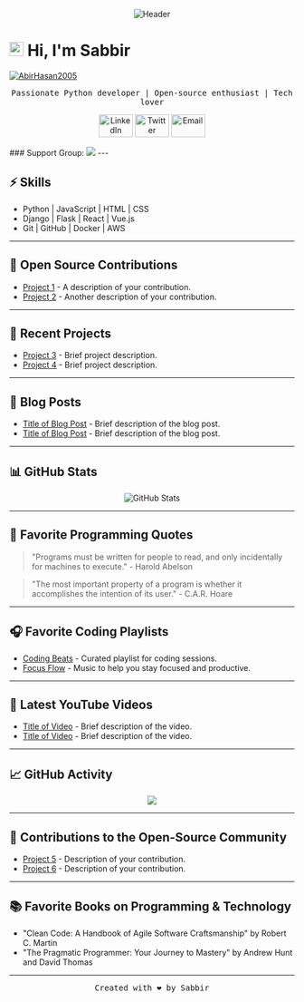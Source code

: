 <!-- Add your own header image or logo -->
<p align="center">
  <img src="https://avatars.githubusercontent.com/u/131774907?s=400&u=0e49b6aad05c03465d80e3cce57225254de5a24f&v=4" alt="Header">
</p>

<!-- Add a catchy title -->
<h1 align="left"><img src="https://media.giphy.com/media/hvRJCLFzcasrR4ia7z/giphy.gif" width="25px"> Hi, I'm Sabbir</h1>
<p align="left"> <a href="https://github.com/iSabbir"><img src="https://komarev.com/ghpvc/?username=iSabbir&label=Profile%20views&color=0e75b6&style=flat" alt="AbirHasan2005" /></a> </p>

<!-- Add a brief description -->
<p align="center">
  <samp>Passionate Python developer | Open-source enthusiast | Tech lover</samp>
</p>

<!-- Add some social media or contact links -->
<p align="center">
  <a href="https://www.linkedin.com/in/yourname"><img src="https://upload.wikimedia.org/wikipedia/commons/thumb/0/01/LinkedIn_Logo.svg/2560px-LinkedIn_Logo.svg.png" alt="LinkedIn" width="60" height="40"></a>
  <a href="https://twitter.com/yourhandle"><img src="https://img.icons8.com/fluent/48/000000/twitter.png" alt="Twitter" width="60" height="40"></a>
  <a href="mailto:youremail@example.com"><img src="https://www.svgrepo.com/show/61043/empty-email.svg" alt="Email" width="60" height="40"></a>
</p>
### Support Group:
<a href="https://t.me/bdbots"><img src="https://img.shields.io/badge/Devs%20Zone-Join%20Telegram%20Group-blue.svg?logo=telegram"></a>
---

<!-- Add a summary of your skills and expertise -->
## ⚡️ Skills

- Python | JavaScript | HTML | CSS
- Django | Flask | React | Vue.js
- Git | GitHub | Docker | AWS

---

<!-- Add a section for your open-source contributions -->
## 🌱 Open Source Contributions

- [Project 1](https://github.com/isabbir/project1) - A description of your contribution.
- [Project 2](https://github.com/isabbir/project2) - Another description of your contribution.

---

<!-- Add a section for your recent projects -->
## 🚀 Recent Projects

- [Project 3](https://github.com/isabbir/project3) - Brief project description.
- [Project 4](https://github.com/isabbir/project4) - Brief project description.

---

<!-- Add a section for your blog posts or articles -->
## 📝 Blog Posts

- [Title of Blog Post](https://yourblog.com/blog-post-1) - Brief description of the blog post.
- [Title of Blog Post](https://yourblog.com/blog-post-2) - Brief description of the blog post.

---

<!-- Add a section for your GitHub stats -->
## 📊 GitHub Stats

<p align="center">
  <img src="https://github-readme-stats.vercel.app/api?username=isabbir&show_icons=true&theme=dark" alt="GitHub Stats">
</p>

---

<!-- Add a section for your favorite programming quotes -->
## 💬 Favorite Programming Quotes

> "Programs must be written for people to read, and only incidentally for machines to execute." - Harold Abelson

> "The most important property of a program is whether it accomplishes the intention of its user." - C.A.R. Hoare

---

<!-- Add a section for your favorite coding playlists -->
## 🎧 Favorite Coding Playlists

- [Coding Beats](https://spotifyplaylistlink1) - Curated playlist for coding sessions.
- [Focus Flow](https://spotifyplaylistlink2) - Music to help you stay focused and productive.

---

<!-- Add a section for your latest YouTube videos or tutorials -->
## 🎥 Latest YouTube Videos

- [Title of Video](https://youtu.be/video-link) - Brief description of the video.
- [Title of Video](https://youtu.be/video-link) - Brief description of the video.

---

<!-- Add a section for your GitHub activity graph -->
## 📈 GitHub Activity

<p align="center">
  <img src="https://ghactivity.mrayush.me/graph?username=isabbir&bg_color=1F222E&color=F8D866&line=F85D7F&point=FFFFFF&hide_border=true">
</p>

---

<!-- Add a section for your contributions to the open-source community -->
## 🤝 Contributions to the Open-Source Community

- [Project 5](https://github.com/isabbir/project5) - Description of your contribution.
- [Project 6](https://github.com/isabbir/project6) - Description of your contribution.

---

<!-- Add a section for your favorite books on programming or technology -->
## 📚 Favorite Books on Programming & Technology

- "Clean Code: A Handbook of Agile Software Craftsmanship" by Robert C. Martin
- "The Pragmatic Programmer: Your Journey to Mastery" by Andrew Hunt and David Thomas

---

<!-- Add a footer with your name and optional message -->
<p align="center">
  <samp>Created with ❤️ by Sabbir</samp>
</p>
